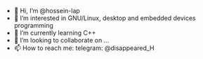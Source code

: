 - 👋 Hi, I’m @hossein-lap
- 👀 I’m interested in GNU/Linux, desktop and embedded devices programming
- 🌱 I’m currently learning C++
- 💞️ I’m looking to collaborate on ...
- 📫 How to reach me:
    telegram: @disappeared_H

<!---
hossein-lap/hossein-lap is a ✨ special ✨ repository because its `README.md` (this file) appears on your GitHub profile.
You can click the Preview link to take a look at your changes.
--->
